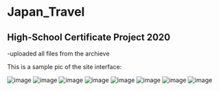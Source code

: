 # Japan_Travel
High-School Certificate Project 2020
----- 

<!--     THIS IS HOW YOU COMMENT TEXT HERE

 ### First I uploaded the .rar file in the repository
aaaaand nope, can't post .rar here
###### Now, I will only try to get the *index.html*
🔥 (:fire:)
(## regleaza size of text. # is biggest, daca pui mai multe se face mai mic proportional cu nr de #)

-->

-uploaded all files from the archieve
 
 This is a sample pic of the site interface:
 
![image](https://user-images.githubusercontent.com/103317959/162577957-d366a7b0-53bc-4cf7-a713-6531b3b8b825.png)
![image](https://user-images.githubusercontent.com/103317959/162578000-6ee217f2-2254-484a-8695-4fec44d3cb60.png)
![image](https://user-images.githubusercontent.com/103317959/162578059-01a08abd-a3a2-41b7-a17e-6d1761cf7db2.png)
![image](https://user-images.githubusercontent.com/103317959/162578096-211d341d-bc82-48ec-90b0-384e494a3258.png)
![image](https://user-images.githubusercontent.com/103317959/162578114-560fef44-305e-4b44-9b9b-02d48a80bf07.png)
![image](https://user-images.githubusercontent.com/103317959/162578126-8e04e0be-9195-4970-945c-a19e85661185.png)
![image](https://user-images.githubusercontent.com/103317959/162578140-1e2a7335-137c-4926-a12d-e207ab61cb4a.png)
![image](https://user-images.githubusercontent.com/103317959/162578155-f28593eb-0664-4e7c-bdbf-3cbd838681cc.png)

